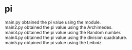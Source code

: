 # pi

main.py obtained the pi value using the module.</br>
main2.py obtained the pi value using the Archimedes.</br>
main3.py obtained the pi value using the Random number.</br>
main4.py obtained the pi value using the division quadrature.</br>
main5.py obtained the pi value using the Leibniz.</br>
